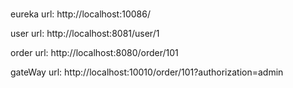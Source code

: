 ###
eureka url:
http://localhost:10086/

user url:
http://localhost:8081/user/1

order url:
http://localhost:8080/order/101

gateWay url:
http://localhost:10010/order/101?authorization=admin